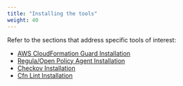 ```yaml
---
title: "Installing the tools"
weight: 40
---
```

Refer to the sections that address specific tools of interest:
- [AWS CloudFormation Guard Installation](/cfn-guard/cfn-guard-install)
- [Regula/Open Policy Agent Installation](/opa/regula-install)
- [Checkov Installation](/checkov/install-checkov)
- [Cfn Lint Installation](/cfn-lint/install-cfn-lint)